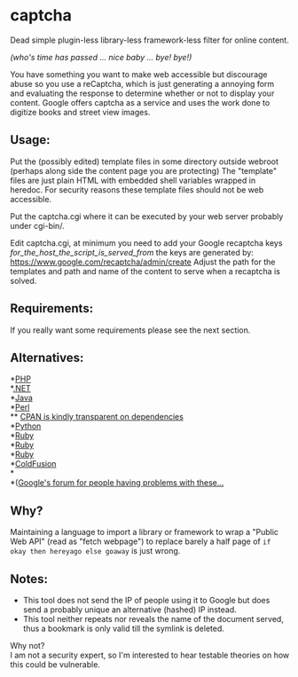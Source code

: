 # captcha

Dead simple plugin-less  library-less framework-less filter for online content.  

_(who's time has passed ... nice baby ... bye! bye!)_

You have something you want to make web accessible but discourage abuse 
so you use a reCaptcha, which is just generating a annoying form 
and evaluating the response to determine whether or not to display your content. 
Google offers captcha as a service and uses the work done to digitize books
and street view images.  

## Usage:
Put the (possibly edited) template files in some directory 
outside webroot (perhaps along side the content page you are protecting)
The "template" files are just plain HTML with embedded shell variables wrapped in heredoc.
For security reasons these template files should not be web accessible.

Put the captcha.cgi where it can be executed by your web server 
probably under cgi-bin/. 

Edit captcha.cgi,  at minimum you need to 
	add your Google recaptcha keys _for_the_host_the_script_is_served_from_ 
	the keys are generated by:
	https://www.google.com/recaptcha/admin/create 
	Adjust the path for the templates 
	and path and name of the content to serve when a recaptcha is solved. 


## Requirements:
If you really want some requirements please see the next section.

## Alternatives:
*[PHP](https://code.google.com/p/recaptcha/downloads/list?q=label:phplib-Latest)  
*[.NET](https://code.google.com/p/recaptcha/downloads/detail?name=recaptcha-dotnet-1.0.5.0-binary.zip&can=2&q=label%3Aaspnetlib-Latest)  
*[Java](https://code.google.com/p/recaptcha/downloads/detail?name=recaptcha4j-0.0.7.zip&can=2&q=label%3Ajava-Latest)  
*[Perl](http://search.cpan.org/CPAN/authors/id/P/PH/PHRED/Captcha-reCAPTCHA-0.97.tar.gz)  
** [CPAN is kindly transparent on dependencies](http://deps.cpantesters.org/?module=Captcha%3A%3AreCAPTCHA;perl=latest)  
*[Python](https://pypi.python.org/pypi/recaptcha-client?)  
*[Ruby](https://bitbucket.org/mml/ruby-recaptcha/wiki/Home)  
*[Ruby](https://github.com/ambethia/recaptcha/)  
*[Ruby](https://github.com/achiu/rack-recaptcha)  
*[ColdFusion](http://recaptcha.riaforge.org/)  
*[]()  
*([Google's forum for people having problems with these...](https://groups.google.com/forum/#!forum/recaptcha)  

## Why?  
  Maintaining a language 
  to import a library or framework 
  to wrap a "Public Web API" (read as "fetch webpage") 
  to replace barely a half page of 
  `if okay then hereyago else goaway` 
  is just wrong.


## Notes:  
 * This tool does not send the IP of people using it to Google but does send a probably unique an alternative (hashed) IP instead.
 * This tool neither repeats nor reveals the name of the document served, thus a bookmark is only valid till the symlink is deleted.

Why not?  
I am not a security expert, so I'm interested to hear testable theories
on how this could be vulnerable.

